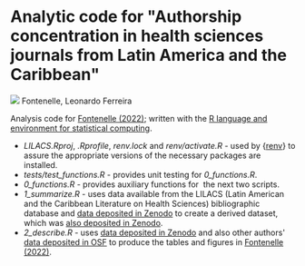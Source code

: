 # Analytic code for "Authorship concentration in health sciences journals from Latin America and the Caribbean"

[![](https://zenodo.org/static/img/orcid.png)](https://orcid.org/0000-0003-4064-433X) Fontenelle, Leonardo Ferreira

Analysis code for [Fontenelle (2022)](https://doi.org/10.1590/SciELOPreprints.3647 "preprint"); written with the [R language and environment for statistical computing](https://www.r-project.org/).

-   *LILACS.Rproj*, *.Rprofile*, *renv.lock* and *renv/activate.R* - used by {[renv](https://cran.r-project.org/package=renv)} to assure the appropriate versions of the necessary packages are installed.
-   *tests/test_functions.R* - provides unit testing for *0_functions.R*.
-   *0_functions.R* - provides auxiliary functions for  the next two scripts.
-   *1_summarize.R* - uses data available from the LILACS (Latin American and the Caribbean Literature on Health Sciences) bibliographic database and [data deposited in Zenodo](https://doi.org/10.5281/zenodo.6126801) to create a derived dataset, which was [also deposited in Zenodo](https://doi.org/10.5281/zenodo.6126801).
-   *2_describe.R* - uses [data deposited in Zenodo](https://doi.org/10.5281/zenodo.6126801) and also other authors' [data deposited in OSF](https://osf.io/bvzfp/) to produce the tables and figures in [Fontenelle (2022)](https://doi.org/10.1590/SciELOPreprints.3647 "preprint").
